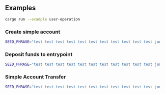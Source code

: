 ## Examples

```bash
cargo run --example user-operation
```

### Create simple account


```bash
SEED_PHRASE="test test test test test test test test test test test junk" BUNDLER_URL="http://127.0.0.1:3000" cargo run --example create_with_factory
```

### Deposit funds to entrypoint

```bash
SEED_PHRASE="test test test test test test test test test test test junk" PROVIDER_URL="http://127.0.0.1:3000" cargo run --example deposit
```


### Simple Account Transfer

```bash
SEED_PHRASE="test test test test test test test test test test test junk" BUNDLER_URL="http://127.0.0.1:3000" cargo run --example transfer
```